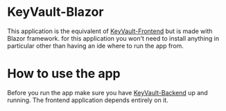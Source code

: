 # KeyVault-Blazor

This application is the equivalent of [KeyVault-Frontend](https://github.com/AndreiBakos/KeyVault-Frontend) but is made with Blazor framework.
for this application you won't need to install anything in particular other than having an ide where to run the app from.

# How to use the app

Before you run the app make sure you have [KeyVault-Backend](https://github.com/AndreiBakos/KeyVault-Backend) up and running.
The frontend application depends entirely on it.
